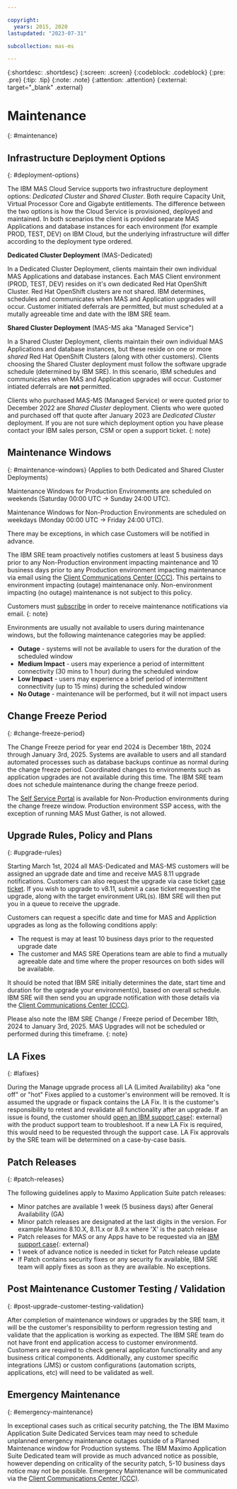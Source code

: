 ```yaml
---

copyright:
  years: 2015, 2020
lastupdated: "2023-07-31"

subcollection: mas-ms

---
```


{:shortdesc: .shortdesc}
{:screen: .screen}
{:codeblock: .codeblock}
{:pre: .pre}
{:tip: .tip}
{:note: .note}
{:attention: .attention}
{:external: target="_blank" .external}

# Maintenance
{: #maintenance}

## Infrastructure Deployment Options
{: #deployment-options}

The IBM MAS Cloud Service supports two infrastructure deployment options: _Dedicated Cluster_ and _Shared Cluster_. Both require Capacity Unit, Virtual Processor Core and Gigabyte entitlements. The difference between the two options is how the Cloud Service is provisioned, deployed and maintained. In both scenarios the client is provided separate MAS Applications and database instances for each environment (for example PROD, TEST, DEV) on IBM Cloud, but the underlying infrastructure will differ according to the deployment type ordered.

**Dedicated Cluster Deployment** (MAS-Dedicated)

In a Dedicated Cluster Deployment, clients maintain their own individual MAS Applications and database instances. Each MAS Client environment (PROD, TEST, DEV) resides on it's own dedicated Red Hat OpenShift Cluster. Red Hat OpenShift clusters are not shared. IBM determines, schedules and communicates when MAS and Application upgrades will occur. Customer initiated deferrals are permitted, but must scheduled at a mutally agreeable time and date with the IBM SRE team.

**Shared Cluster Deployment** (MAS-MS aka "Managed Service")

In a Shared Cluster Deployment, clients maintain their own individual MAS Applications and database instances, but these reside on one or more _shared_ Red Hat OpenShift Clusters (along with other customers). Clients choosing the Shared Cluster deployment must follow the software upgrade schedule (determined by IBM SRE). In this scenario, IBM schedules and communicates when MAS and Application upgrades will occur. Customer intiated deferrals are **not** permitted.

Clients who purchased MAS-MS (Managed Service) or were quoted prior to December 2022 are _Shared Cluster_ deployment.  Clients who were quoted and purchased off that quote after January 2023 are _Dedicated Cluster_ deployment.  If you are not sure which deployment option you have please contact your IBM sales person, CSM or open a support ticket.
{: note}

## Maintenance Windows
{: #maintenance-windows}
(Applies to both Dedicated and Shared Cluster Deployments)

Maintenance Windows for Production Environments are scheduled on weekends (Saturday 00:00 UTC -> Sunday 24:00 UTC).

Maintenance Windows for Non-Production Environments are scheduled on weekdays (Monday 00:00 UTC -> Friday 24:00 UTC).

There may be exceptions, in which case Customers will be notified in advance.

The IBM SRE team proactively notifies customers at least 5 business days prior to any Non-Production environment impacting maintenance and 10 business days prior to any Production environment impacting maintenance via email using the [Client Communications Center (CCC)](/docs/mas-ms?topic=mas-ms-client-communications-center). This pertains to environment impacting (outage) maintenanace only. Non-environment impacting (no outage) maintenance is not subject to this policy.

Customers must [subscribe](/docs/mas-ms?topic=topic=guide-self-service-portal#how-to-request-ccc-access) in order to receive maintenance notifications via email.
{: note}

Environments are usually not available to users during maintenance windows, but the following maintenance categories may be applied:

- **Outage** - systems will not be available to users for the duration of the scheduled window
- **Medium Impact** - users may experience a period of intermittent connectivity (30 mins to 1 hour) during the scheduled window
- **Low Impact** - users may experience a brief period of intermittent connectivity (up to 15 mins) during the scheduled window
- **No Outage** - maintenance will be performed, but it will not impact users

## Change Freeze Period
{: #change-freeze-period}

The Change Freeze period for year end 2024 is December 18th, 2024 through January 3rd, 2025. Systems are available to users and all standard automated processes such as database backups continue as normal during the change freeze period.  Coordinated changes to environments such as application upgrades are not available during this time.  The IBM SRE team does not schedule maintenance during the change freeze period.

The [Self Service Portal](/docs/mas-ms?topic=mas-ms-ssp) is available for Non-Production environments during the change freeze window. Production environment SSP access, with the exception of running MAS Must Gather, is not allowed.

## Upgrade Rules, Policy and Plans
{: #upgrade-rules}

Starting March 1st, 2024 all MAS-Dedicated and MAS-MS customers will be assigned an upgrade date and time and receive MAS 8.11 upgrade notifications. Customers can also request the upgrade via case ticket [case ticket](https://support.ibm.com). If you wish to upgrade to v8.11, submit a case ticket requesting the upgrade, along with the target environment URL(s). IBM SRE will then put you in a queue to receive the upgrade.

Customers can request a specific date and time for MAS and Appliction upgrades as long as the following conditions apply:
- The request is may at least 10 business days prior to the requested upgrade date
- The customer and MAS SRE Operations team are able to find a mutually agreeable date and time where the proper resources on both sides will be available.

It should be noted that IBM SRE initially determines the date, start time and duration for the upgrade your environment(s), based on overall schedule. IBM SRE will then send you an upgrade notification with those details via the [Client Communications Center (CCC)](/docs/mas-ms?topic=mas-ms-client-communications-center).

Please also note the IBM SRE Change / Freeze period of December 18th, 2024 to January 3rd, 2025. MAS Upgrades will not be scheduled or performed during this timeframe.
{: note}

## LA Fixes
{: #lafixes}

During the Manage upgrade process all LA (Limited Availability) aka "one off" or "hot" Fixes applied to a customer's environment will be removed. It is assumed the upgrade or fixpack contains the LA Fix. It is the customer's responsibility to retest and revalidate all functionality after an upgrade.  If an issue is found, the customer should [open an IBM support case](https://www.ibm.com/mysupport){: external} with the product support team to troubleshoot.  If a new LA Fix is required, this would need to be requested through the support case.  LA Fix approvals by the SRE team will be determined on a case-by-case basis.

## Patch Releases
{: #patch-releases}

The following guidelines apply to Maximo Application Suite patch releases:
* Minor patches are available 1 week (5 business days) after General Availability (GA)
* Minor patch releases are designated at the last digits in the version. For example Maximo 8.10.X, 8.11.x or 8.9.x where 'X' is the patch release
* Patch releases for MAS or any Apps have to be requested via an [IBM support case](https://www.ibm.com/mysupport){: external}
* 1 week of advance notice is needed in ticket for Patch release update
* If Patch contains security fixes or any security fix available, IBM SRE team will apply fixes as soon as they are available. No exceptions.

## Post Maintenance Customer Testing / Validation
{: #post-upgrade-customer-testing-validation}

After completion of maintenance windows or upgrades by the SRE team, it will be the customer's responsibility to perform regression testing and validate that the application is working as expected. The IBM SRE team do not have front end application access to customer environmentd. Customers are required to check general applicaton functionality and any business critical components. Additionally, any customer specific integrations (JMS) or custom configurations (automation scripts, applications, etc) will need to be validated as well.

## Emergency Maintenance
{: #emergency-maintenance}

In exceptional cases such as critical security patching, the The IBM Maximo Application Suite Dedicated Services team may need to schedule unplanned emergency maintenance outages outside of a Planned Maintenance window for Production systems.  The IBM Maximo Application Suite Dedicated team will provide as much advanced notice as possible, however depending on criticality of the security patch, 5-10 business days notice may not be possible. Emergency Maintenance will be communicated via the [Client Communications Center (CCC)](/docs/mas-ms?topic=mas-ms-client-communications-center).
